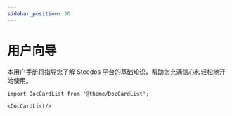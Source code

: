 ```yaml
---
sidebar_position: 30
---
```


# 用户向导

本用户手册将指导您了解 Steedos 平台的基础知识，帮助您充满信心和轻松地开始使用。

```mdx-code-block
import DocCardList from '@theme/DocCardList';

<DocCardList/>
```